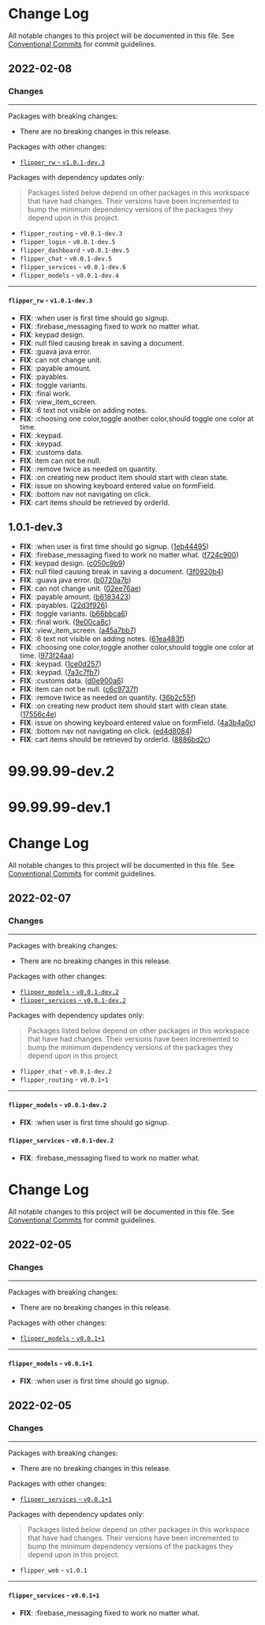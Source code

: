 # Change Log

All notable changes to this project will be documented in this file.
See [Conventional Commits](https://conventionalcommits.org) for commit guidelines.

## 2022-02-08

### Changes

---

Packages with breaking changes:

- There are no breaking changes in this release.

Packages with other changes:

- [`flipper_rw` - `v1.0.1-dev.3`](#flipper_rw---v101-dev3)

Packages with dependency updates only:

> Packages listed below depend on other packages in this workspace that have had changes. Their versions have been incremented to bump the minimum dependency versions of the packages they depend upon in this project.

- `flipper_routing` - `v0.0.1-dev.3`
- `flipper_login` - `v0.0.1-dev.5`
- `flipper_dashboard` - `v0.0.1-dev.5`
- `flipper_chat` - `v0.0.1-dev.5`
- `flipper_services` - `v0.0.1-dev.6`
- `flipper_models` - `v0.0.1-dev.4`

---

#### `flipper_rw` - `v1.0.1-dev.3`

 - **FIX**: :when user is first time should go signup.
 - **FIX**: :firebase_messaging fixed to work no matter what.
 - **FIX**: keypad design.
 - **FIX**: null filed causing break in saving a document.
 - **FIX**: :guava java error.
 - **FIX**: can not change unit.
 - **FIX**: :payable amount.
 - **FIX**: :payables.
 - **FIX**: :toggle variants.
 - **FIX**: :final work.
 - **FIX**: :view_item_screen.
 - **FIX**: :6 text not visible on adding notes.
 - **FIX**: :choosing one color,toggle another color,should toggle one color at time.
 - **FIX**: :keypad.
 - **FIX**: :keypad.
 - **FIX**: :customs data.
 - **FIX**: item can not be null.
 - **FIX**: :remove twice as needed on quantity.
 - **FIX**: :on creating new product item should start with clean state.
 - **FIX**: issue on showing keyboard entered value on formField.
 - **FIX**: :bottom nav not navigating on click.
 - **FIX**: cart items should be retrieved by orderId.

## 1.0.1-dev.3

 - **FIX**: :when user is first time should go signup. ([1eb44495](https://github.com/yegobox/flipper/commit/1eb4449572997b2cc7766fe09fd6971c584037d3))
 - **FIX**: :firebase_messaging fixed to work no matter what. ([f724c900](https://github.com/yegobox/flipper/commit/f724c900a590081442fb2eef35b25d7842a4be29))
 - **FIX**: keypad design. ([c050c9b9](https://github.com/yegobox/flipper/commit/c050c9b99f226dfb7bbd417c3f59e730f8b956b7))
 - **FIX**: null filed causing break in saving a document. ([3f0920b4](https://github.com/yegobox/flipper/commit/3f0920b479fbfd83bdd541ecfed1bafadd31f283))
 - **FIX**: :guava java error. ([b0720a7b](https://github.com/yegobox/flipper/commit/b0720a7be7f076096f1ed88c3525ce7642a6b10c))
 - **FIX**: can not change unit. ([02ee76ae](https://github.com/yegobox/flipper/commit/02ee76aeb02479e025b24d9f0e9df384dca6f780))
 - **FIX**: :payable amount. ([b6183423](https://github.com/yegobox/flipper/commit/b6183423aa862a9db081219cca8d972852f34ab3))
 - **FIX**: :payables. ([22d3f926](https://github.com/yegobox/flipper/commit/22d3f926bdce077a18e9e47659dc51b3ec795f5b))
 - **FIX**: :toggle variants. ([b66bbca6](https://github.com/yegobox/flipper/commit/b66bbca6a70eea4dbfbbf6eaf95acc9f0cf6483c))
 - **FIX**: :final work. ([9e00ca8c](https://github.com/yegobox/flipper/commit/9e00ca8c571aaa7e62e100e0a7a975ed488d823f))
 - **FIX**: :view_item_screen. ([a45a7bb7](https://github.com/yegobox/flipper/commit/a45a7bb7a57099220aa379351920c8c26bea1698))
 - **FIX**: :6 text not visible on adding notes. ([61ea483f](https://github.com/yegobox/flipper/commit/61ea483f40e39c6f3ecf485dd52e6e528198e4ff))
 - **FIX**: :choosing one color,toggle another color,should toggle one color at time. ([973f24aa](https://github.com/yegobox/flipper/commit/973f24aa54aed6f188bd666e9ac2a1bcc9a4f8c6))
 - **FIX**: :keypad. ([1ce0d257](https://github.com/yegobox/flipper/commit/1ce0d257892e04e811bab738fecd66c258f47b99))
 - **FIX**: :keypad. ([7a3c7fb7](https://github.com/yegobox/flipper/commit/7a3c7fb788033d49493d0db77063fb3401efbb9b))
 - **FIX**: :customs data. ([d0e900a6](https://github.com/yegobox/flipper/commit/d0e900a6fd93f683f417710962ad8ba389790c2e))
 - **FIX**: item can not be null. ([c6c9737f](https://github.com/yegobox/flipper/commit/c6c9737f582b8fa65646650e12b592c4f27bcbd7))
 - **FIX**: :remove twice as needed on quantity. ([36b2c55f](https://github.com/yegobox/flipper/commit/36b2c55f796e9be1770f9cb34ad870d181a09a9b))
 - **FIX**: :on creating new product item should start with clean state. ([17556c4e](https://github.com/yegobox/flipper/commit/17556c4e28ade8ed4a23be940fe2bfdd482bf582))
 - **FIX**: issue on showing keyboard entered value on formField. ([4a3b4a0c](https://github.com/yegobox/flipper/commit/4a3b4a0c5e2351d9487f118b3bf16e7c3bcaaf42))
 - **FIX**: :bottom nav not navigating on click. ([ed4d8084](https://github.com/yegobox/flipper/commit/ed4d808488a17157dae7b93b9bcf992155787432))
 - **FIX**: cart items should be retrieved by orderId. ([8886bd2c](https://github.com/yegobox/flipper/commit/8886bd2cd3f5349569005a15325139301ad46955))

# 99.99.99-dev.2
# 99.99.99-dev.1
# Change Log

All notable changes to this project will be documented in this file.
See [Conventional Commits](https://conventionalcommits.org) for commit guidelines.

## 2022-02-07

### Changes

---

Packages with breaking changes:

- There are no breaking changes in this release.

Packages with other changes:

- [`flipper_models` - `v0.0.1-dev.2`](#flipper_models---v001-dev2)
- [`flipper_services` - `v0.0.1-dev.2`](#flipper_services---v001-dev2)

Packages with dependency updates only:

> Packages listed below depend on other packages in this workspace that have had changes. Their versions have been incremented to bump the minimum dependency versions of the packages they depend upon in this project.

- `flipper_chat` - `v0.0.1-dev.2`
- `flipper_routing` - `v0.0.1+1`

---

#### `flipper_models` - `v0.0.1-dev.2`

 - **FIX**: :when user is first time should go signup.

#### `flipper_services` - `v0.0.1-dev.2`

 - **FIX**: :firebase_messaging fixed to work no matter what.

# Change Log

All notable changes to this project will be documented in this file.
See [Conventional Commits](https://conventionalcommits.org) for commit guidelines.

## 2022-02-05

### Changes

---

Packages with breaking changes:

- There are no breaking changes in this release.

Packages with other changes:

- [`flipper_models` - `v0.0.1+1`](#flipper_models---v0011)

---

#### `flipper_models` - `v0.0.1+1`

 - **FIX**: :when user is first time should go signup.


## 2022-02-05

### Changes

---

Packages with breaking changes:

- There are no breaking changes in this release.

Packages with other changes:

- [`flipper_services` - `v0.0.1+1`](#flipper_services---v0011)

Packages with dependency updates only:

> Packages listed below depend on other packages in this workspace that have had changes. Their versions have been incremented to bump the minimum dependency versions of the packages they depend upon in this project.

- `flipper_web` - `v1.0.1`

---

#### `flipper_services` - `v0.0.1+1`

 - **FIX**: :firebase_messaging fixed to work no matter what.

